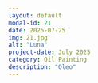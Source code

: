 ```yaml
---
layout: default
modal-id: 21
date: 2025-07-25
img: 21.jpg
alt: "Luna"
project-date: July 2025
category: Oil Painting
description: "Oleo"
---
```

